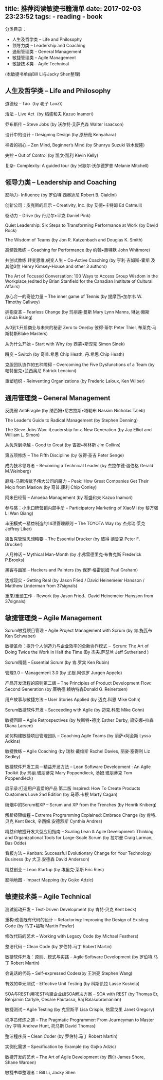 title: 推荐阅读敏捷书籍清单
date: 2017-02-03 23:23:52
tags:
    - reading
    - book
---

分类目录：

* 人生及哲学类 – Life and Philosophy
* 领导力类 – Leadership and Coaching
* 通用管理类 – General Management
* 敏捷管理类 – Agile Management
* 敏捷技术类 – Agile Technical


(本敏捷书单由Bill Li与Jacky Shen整理)

<!--more-->

## 人生及哲学类 – Life and Philosophy

道德经 – Tao（by 老子 LaoZi）

活法 – Live Act（by 稻盛和夫 Kazuo Inamori）

乔布斯传 – Steve Jobs (by 沃尔特·艾萨克森 Walter Isaacson)

设计中的设计 – Designing Design (by 原研哉 Kenyahara）

禅者的初心 – Zen Mind, Beginner’s Mind (by Shunryu Suzuki 铃木俊隆)

失控 – Out of Control (by 凯文·凯利 Kevin Kelly)

复杂- Complexity: A guided tour (by 米歇尔·沃尔德罗普 Melanie Mitchell)

## 领导力类 – Leadership and Coaching

影响力- Influence (by 罗伯特·西奥迪尼 Robert B. Cialdini)

创新公司：皮克斯的启示 – Creativity, Inc. (by 艾德•卡特姆 Ed Catmull）

驱动力 – Drive (by 丹尼尔•平克 Daniel Pink)

Quiet Leadership: Six Steps to Transforming Performance at Work (by David Rock)

The Wisdom of Teams (by Jon R. Katzenbach and Douglas K. Smith)

高绩效教练 – Coaching for Performance (by 约翰•惠特默 John Whitmore)

共创式教练:转变思维,蜕变人生 – Co-Active Coaching (by 亨利·吉姆斯-霍斯 及其他3位 Henry Kimsey-House and other 3 authors)

The Art of Focused Conversation: 100 Ways to Access Group Wisdom in the Workplace (edited by Brian Stanfield for the Canadian Institute of Cultural Affairs)

身心合一的奇迹力量 – The inner game of Tennis (by 提摩西•加尔韦 W. Timothy Gallwey)

拥抱变革 – Fearless Change (by 玛丽莲·曼斯 Mary Lynn Manns, 琳达·赖斯 (Linda Rising)

从0到1:开启商业与未来的秘密 Zero to One(by 彼得·蒂尔 Peter Thiel, 布莱克·马斯特斯Blake Masters)

从为什么开始 – Start with Why (by 西蒙•斯涅克 Simon Sinek)

瞬变 – Switch (by 奇普.希思 Chip Heath, 丹.希思 Chip Heath)

克服团队协作的五种障碍 – Overcoming the Five Dysfunctions of a Team (by 帕特里克•兰西奥尼 Patrick Lencioni)

重塑组织 - Reinventing Organizations (by Frederic Laloux, Ken Wilber)

## 通用管理类 – General Management

反脆弱 AntiFragile (by 纳西姆•尼古拉斯•塔勒布 Nassim Nicholas Taleb)

The Leader’s Guide to Radical Management (by Stephen Denning)

The Steve Jobs Way: iLeadership for a New Generation (by Jay Elliot and William L. Simon)

从优秀到卓越 – Good to Great (by 吉姆•柯林斯 Jim Collins)

第五项修炼 – The Fifth Discipline (by 彼得·圣吉 Peter Senge)

成为技术领导者 – Becoming a Technical Leader (by 杰拉尔德·温伯格 Gerald M.Weinberg)

巅峰-马斯洛赋予伟大公司的魔力 – Peak: How Great Companies Get Their Mojo from Maslow (by 奇普.康利 Chip Conley)

阿米巴经营 – Amoeba Management (by 稻盛和夫 Kazuo Inamori)

参与感：小米口碑营销内部手册 – Participatory Marketing of XiaoMi (by 黎万强 Li Wan Qiang)

丰田模式－精益制造的14项管理原则 – The TOYOTA Way (by 杰弗瑞·莱克 Jeffrey Liker)

德鲁克管理思想精要 – The Essential Drucker (by 彼得·德鲁克 Peter F. Drucker)

人月神话 – Mythical Man-Month (by 小弗雷德里克·布鲁克斯 Frederick P.Brooks)

黑客与画家 – Hackers and Painters (by 保罗·格雷厄姆 Paul Graham)

达成现实 - Getting Real (by Jason Fried / David Heinemeier Hansson / Matthew Linderman from 37signals)

重来/重塑工作 - Rework (by Jason Fried、David Heinemeier Hansson from 37signals)

## 敏捷管理类 – Agile Management

Scrum敏捷项目管理 – Agile Project Management with Scrum (by 肯.施瓦布 Ken Schwaber)

敏捷革命：提升个人创造力与企业效率的全新协作模式 –  Scrum: The Art of Doing Twice the Work in Half the Time (By 杰夫.萨瑟兰 Jeff Sutherland )

Scrum精髓 – Essential Scrum (by 肯.罗宾 Ken Rubin)

管理3.0 – Management 3.0 (by 尤根.阿佩罗 Jurgen Appelo)

产品开发流程的原则第二版 – The Principles of Product Development Flow: Second Generation (by 唐纳德.赖纳特森Donald G. Reinertsen)

用户故事与敏捷方法 – User Stories Applied (by 迈克.科恩 Mike Cohn)

Scrum敏捷软件开发 - Succeeding with Agile (by 迈克.科恩 Mike Cohn)

敏捷回顾 – Agile Retrospectives (by 埃斯特•德比 Esther Derby, 黛安娜•拉森 Diana Larsen)

如何构建敏捷项目管理团队 – Coaching Agile Teams (by 丽萨•阿金斯 Lyssa Adkins)

敏捷教练 – Agile Coaching (by 瑞秋·戴维斯 Rachel Davies, 丽姿·塞得利 Liz Sedley)

敏捷软件开发工具－精益开发方法 – Lean Software Development : An Agile Toolkit (by 玛丽.玻朋蒂克 Mary Poppendieck, 汤姆.玻朋蒂克 Tom Poppendieck)

启示录:打造用户喜爱的产品 第二版 Inspired: How To Create Products Customers Love 2nd Edition (by 马蒂.卡根 Marty Cagan)

硝烟中的Scrum和XP – Scrum and XP from the Trenches (by Henrik Kniberg)

解析极限编程 – Extreme Programming Explained: Embrace Change (by 肯特.贝克 Kent Beck, 辛西娅.安德烈斯 Cynthia Andres)

精益和敏捷开发大型应用指南 – Scaling Lean & Agile Development: Thinking and Organizational Tools for Large-Scale Scrum (by 拉尔曼 Craig Larman, Bas Odde)

看板方法 – Kanban: Successful Evolutionary Change for Your Technology Business (by 大卫.安德森 David Anderson)

精益创业 – Lean Startup (by 埃里克·莱斯 Eric Ries)

影响地图 - Impact Mapping (by Gojko Adzic)

## 敏捷技术类 – Agile Technical

测试驱动开发 – Test-Driven Development (by 肯特·贝克 Kent beck)

重构:改善既有代码的设计 – Refactoring: Improving the Design of Existing Code (by 马丁•福勒 Martin Fowler)

修改代码的艺术 – Working with Legacy Code (by Michael Feathers)

整洁代码 – Clean Code (by 罗伯特.马丁 Robert Martin)

敏捷软件开发：原则、模式与实践 – Agile Software Development (by 罗伯特.马丁 Robert Martin)

会说话的代码 – Self-expressed Codes(by 王洪亮 Stephen Wang)

有效的单元测试 – Effective Unit Testing (by 科斯凯拉 Lasse Koskela)

SOA与REST:用REST构建企业级SOA解决方案 – SOA with REST (by Thomas Er, Benjamin Carlyle, Cesare Pautasso, Raj Balasubramanian)

敏捷测试 – Agile Testing (by 克里斯平 Lisa Crispin, 格雷戈里 Janet Gregory)

程序员修炼之道 – The Pragmatic Programmer: From Journeyman to Master (by 亨特 Andrew Hunt, 托马斯 David Thomas)

整洁程序员 – Clean Coder (by 罗伯特.马丁 Robert Martin)

实例化需求 – Specification by Example (by Gojko Adzic)

敏捷开发的艺术 – The Art of Agile Development (by 西尔 James Shore, Shane Warden)


敏捷书单整理者：Bill Li, Jacky Shen